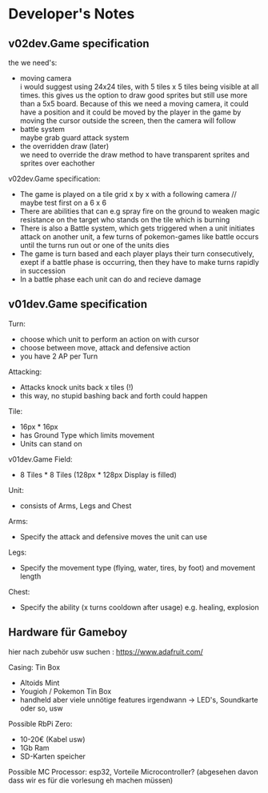 Developer's Notes
==================

v02dev.Game specification
-------------
the we need's: 

- moving camera <br >
i would suggest using 24x24 tiles, with 5 tiles x 5 tiles being visible at all times.
this gives us the option to draw good sprites but still use more than a 5x5 board.
Because of this we need a moving camera, it could have a position and it could be moved
by the player in the game by moving the cursor outside the screen, then the camera will follow
- battle system <br >
maybe grab guard attack system
- the overridden draw (later) <br >
we need to override the draw method to have transparent sprites and sprites over eachother



v02dev.Game specification: <br >
- The game is played on a tile grid x by x with a following camera // maybe test first on a 6 x 6
- There are abilities that can e.g spray fire on the ground to weaken magic resistance on the target who stands on the tile which is burning
- There is also a Battle system, which gets triggered when a unit initiates attack on another unit, a few turns of pokemon-games like battle occurs until the turns run out or one of the units dies
- The game is turn based and each player plays their turn consecutively, exept if a battle phase is occurring, then they have to make turns rapidly in succession
- In a battle phase each unit can do and recieve damage

v01dev.Game specification
------------------

Turn:
- choose which unit to perform an action on with cursor
- choose between move, attack and defensive action
- you have 2 AP per Turn

Attacking:
- Attacks knock units back x tiles (!)
- this way, no stupid bashing back and forth could happen


Tile: <br />
- 16px * 16px <br />
- has Ground Type which limits movement <br />
- Units can stand on

v01dev.Game Field: <br />
- 8 Tiles * 8 Tiles (128px * 128px Display is filled)

Unit: <br />
- consists of Arms, Legs and Chest

Arms: <br />
- Specify the attack and defensive moves the unit can use

Legs: <br />
- Specify the movement type (flying, water, tires, by foot) and movement length

Chest: <br />
- Specify the ability (x turns cooldown after usage) e.g. healing, explosion

Hardware für Gameboy
--------------------
hier nach zubehör usw suchen : https://www.adafruit.com/

Casing: Tin Box
- Altoids Mint
- Yougioh / Pokemon Tin Box
- handheld aber viele unnötige features irgendwann -> LED's, Soundkarte oder so, usw

Possible RbPi Zero: <br />
- 10-20€ (Kabel usw) <br />
- 1Gb Ram <br />
- SD-Karten speicher <br />


Possible MC Processor: esp32,
Vorteile Microcontroller? (abgesehen davon dass wir es für die vorlesung eh machen müssen)
